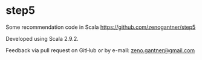# step5
Some recommendation code in Scala
https://github.com/zenogantner/step5

Developed using Scala 2.9.2.

Feedback via pull request on GitHub or by e-mail: zeno.gantner@gmail.com
